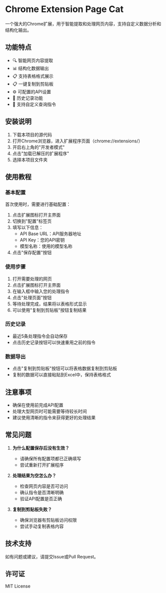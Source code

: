 # Chrome Extension Page Cat

一个强大的Chrome扩展，用于智能提取和处理网页内容，支持自定义数据分析和结构化输出。

## 功能特点

- 🔍 智能网页内容提取
- 📊 结构化数据输出
- 📋 支持表格格式展示
- 📋 一键复制到剪贴板
- ⚙️ 可配置的API设置
- 📝 历史记录功能
- 🎯 支持自定义查询指令

## 安装说明

1. 下载本项目的源代码
2. 打开Chrome浏览器，进入扩展程序页面（chrome://extensions/）
3. 开启右上角的"开发者模式"
4. 点击"加载已解压的扩展程序"
5. 选择本项目文件夹

## 使用教程

### 基本配置

首次使用时，需要进行基础配置：

1. 点击扩展图标打开主界面
2. 切换到"配置"标签页
3. 填写以下信息：
   - API Base URL：API服务器地址
   - API Key：您的API密钥
   - 模型名称：使用的模型名称
4. 点击"保存配置"按钮

### 使用步骤

1. 打开需要处理的网页
2. 点击扩展图标打开主界面
3. 在输入框中输入您的处理指令
4. 点击"处理页面"按钮
5. 等待处理完成，结果将以表格形式显示
6. 可以使用"复制到剪贴板"按钮复制结果

### 历史记录

- 最近5条处理指令会自动保存
- 点击历史记录按钮可以快速重用之前的指令

### 数据导出

- 点击"复制到剪贴板"按钮可以将表格数据复制到剪贴板
- 复制的数据可以直接粘贴到Excel中，保持表格格式

## 注意事项

- 确保在使用前完成API配置
- 处理大型网页时可能需要等待较长时间
- 建议使用清晰的指令来获得更好的处理结果

## 常见问题

1. **为什么配置保存后没有生效？**
   - 请确保所有配置项都已正确填写
   - 尝试重新打开扩展程序

2. **处理结果为空怎么办？**
   - 检查网页内容是否可访问
   - 确认指令是否清晰明确
   - 验证API配置是否正确

3. **复制到剪贴板失败？**
   - 确保浏览器有剪贴板访问权限
   - 尝试手动复制表格内容

## 技术支持

如有问题或建议，请提交Issue或Pull Request。

## 许可证

MIT License 